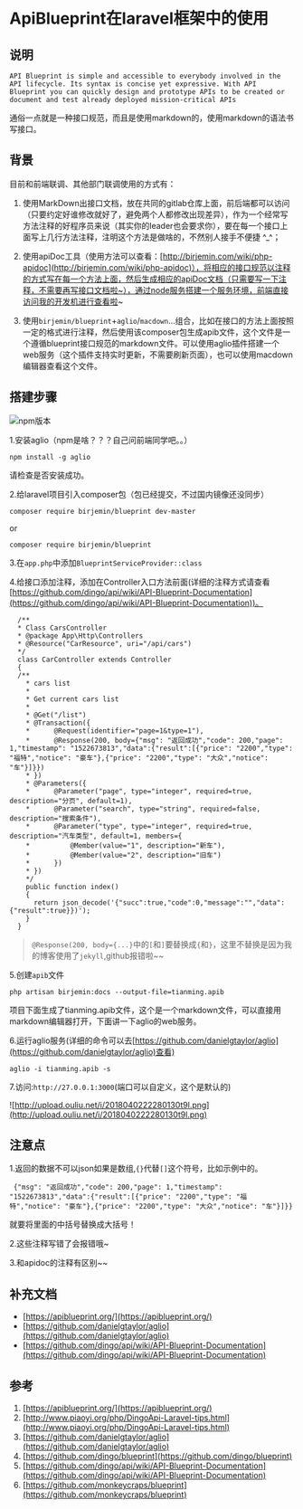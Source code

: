 # ApiBlueprint在laravel框架中的使用

## 说明

```
API Blueprint is simple and accessible to everybody involved in the API lifecycle. Its syntax is concise yet expressive. With API Blueprint you can quickly design and prototype APIs to be created or document and test already deployed mission-critical APIs
```
通俗一点就是一种接口规范，而且是使用markdown的，使用markdown的语法书写接口。

## 背景
目前和前端联调、其他部门联调使用的方式有：

1. 使用MarkDown出接口文档，放在共同的gitlab仓库上面，前后端都可以访问（只要约定好谁修改就好了，避免两个人都修改出现差异），作为一个经常写方法注释的好程序员来说（其实你的leader也会要求你），要在每一个接口上面写上几行方法注释，注明这个方法是做啥的，不然别人接手不便捷 ^_^；

2. 使用apiDoc工具（使用方法可以查看：[http://birjemin.com/wiki/php-apidoc](http://birjemin.com/wiki/php-apidoc)），将相应的接口规范以注释的方式写在每一个方法上面，然后生成相应的apiDoc文档（只需要写一下注释，不需要再写接口文档啦~），通过node服务搭建一个服务环境，前端直接访问我的开发机进行查看啦~

3. 使用`birjemin/blueprint`+`aglio`/`macdown`...组合，比如在接口的方法上面按照一定的格式进行注释，然后使用该composer包生成apib文件，这个文件是一个遵循blueprint接口规范的markdown文件。可以使用aglio插件搭建一个web服务（这个插件支持实时更新，不需要刷新页面），也可以使用macdown编辑器查看这个文件。

## 搭建步骤

![npm版本](http://upload.ouliu.net/i/20180323150537lblhz.png)

1.安装aglio（npm是啥？？？自己问前端同学吧。。）

```
npm install -g aglio
```
请检查是否安装成功。

2.给laravel项目引入composer包（包已经提交，不过国内镜像还没同步）

```
composer require birjemin/blueprint dev-master
```
or
```
composer require birjemin/blueprint
```

3.在`app.php`中添加`BlueprintServiceProvider::class`

4.给接口添加注释，添加在Controller入口方法前面(详细的注释方式请查看[https://github.com/dingo/api/wiki/API-Blueprint-Documentation](https://github.com/dingo/api/wiki/API-Blueprint-Documentation))。

```
  /**
  * Class CarsController
  * @package App\Http\Controllers
  * @Resource("CarResource", uri="/api/cars")
  */
  class CarController extends Controller
  {
  /**
    * cars list
    *
    * Get current cars list
    *
    * @Get("/list")
    * @Transaction({
    *      @Request(identifier="page=1&type=1"),
    *      @Response(200, body={"msg": "返回成功","code": 200,"page": 1,"timestamp": "1522673813","data":{"result":[{"price": "2200","type": "福特","notice": "豪车"},{"price": "2200","type": "大众","notice": "车"}]}})
    * })
    * @Parameters({
    *      @Parameter("page", type="integer", required=true, description="分页", default=1),
    *      @Parameter("search", type="string", required=false, description="搜索条件"),
    *      @Parameter("type", type="integer", required=true, description="汽车类型", default=1, members={
    *          @Member(value="1", description="新车"),
    *          @Member(value="2", description="旧车")
    *      })
    * })
    */
    public function index()
    {
      return json_decode('{"succ":true,"code":0,"message":"","data":{"result":true}})');
    }
  }
```

> `@Response(200, body={...}`中的`[`和`]`要替换成`{`和`}`，这里不替换是因为我的博客使用了`jekyll`,github报错啦~~

5.创建`apib`文件

```
php artisan birjemin:docs --output-file=tianming.apib
```
项目下面生成了tianming.apib文件，这个是一个markdown文件，可以直接用markdown编辑器打开，下面讲一下aglio的web服务。

6.运行aglio服务(详细的命令可以去[https://github.com/danielgtaylor/aglio](https://github.com/danielgtaylor/aglio)查看)

```
aglio -i tianming.apib -s
```

7.访问:`http://27.0.0.1:3000`(端口可以自定义，这个是默认的)

![http://upload.ouliu.net/i/2018040222280130t9l.png](http://upload.ouliu.net/i/2018040222280130t9l.png)

## 注意点
1.返回的数据不可以json如果是数组,`{}`代替`[]`这个符号，比如示例中的。

```
 {"msg": "返回成功","code": 200,"page": 1,"timestamp": "1522673813","data":{"result":[{"price": "2200","type": "福特","notice": "豪车"},{"price": "2200","type": "大众","notice": "车"}]}}
```
就要将里面的中括号替换成大括号！


2.这些注释写错了会报错哦~

3.和apidoc的注释有区别~~

## 补充文档
* [https://apiblueprint.org/](https://apiblueprint.org/)
* [https://github.com/danielgtaylor/aglio](https://github.com/danielgtaylor/aglio)
* [https://github.com/dingo/api/wiki/API-Blueprint-Documentation](https://github.com/dingo/api/wiki/API-Blueprint-Documentation)

## 参考
1. [https://apiblueprint.org/](https://apiblueprint.org/)
2. [http://www.piaoyi.org/php/DingoApi-Laravel-tips.html](http://www.piaoyi.org/php/DingoApi-Laravel-tips.html)
3. [https://github.com/danielgtaylor/aglio](https://github.com/danielgtaylor/aglio)
4. [https://github.com/dingo/blueprint](https://github.com/dingo/blueprint)
5. [https://github.com/dingo/api/wiki/API-Blueprint-Documentation](https://github.com/dingo/api/wiki/API-Blueprint-Documentation)
6. [https://github.com/monkeycraps/blueprint](https://github.com/monkeycraps/blueprint)